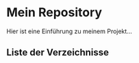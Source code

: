 # Mein Repository

Hier ist eine Einführung zu meinem Projekt...

## Liste der Verzeichnisse

<!-- DIR_LIST_START -->
<!-- DIR_LIST_END -->
